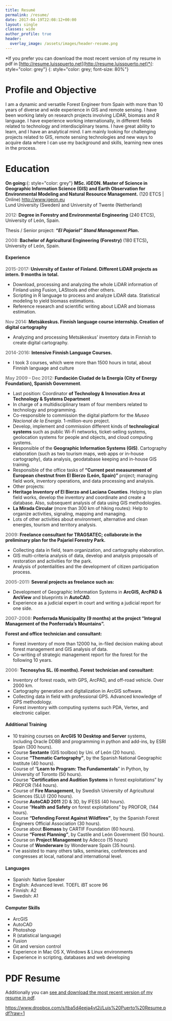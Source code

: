 ```yaml
---
title: Resumé
permalink: /resume/
date: 2017-04-19T22:08:12+00:00
layout: single
classes: wide
author_profile: true
header:
  overlay_image: /assets/images/header-resume.png
---
```

*If you prefer you can download the most recent version of my resume in pdf in [http://resume.luisspuerto.net](http://resume.luisspuerto.net)*{: style="color: grey"}
{: style="color: grey; font-size: 80%"}

# Profile and Objective

I am a dynamic and versatile Forest Engineer from Spain with more than 10 years of diverse and wide experience in GIS and remote sensing. I have been working lately on research projects involving LiDAR, biomass and R language. I have experience working internationally, in different fields related to technology and interdisciplinary teams. I have great ability to learn, and I have an analytical mind. I am mainly looking for challenging projects related to GIS, remote sensing technologies and new ways to acquire data where I can use my background and skills, learning new ones in the process.

# Education

**On going:**{: style="color: grey"} **MSc. iGEON. Master of Science in Geographic Information Science (GIS) and Earth Observation for Environmental Modeling and Natural Resource Management.** (120 ETCS | Online) <http://www.igeon.eu>  
Lund University (Sweden) and University of Twente (Netherland)

**<span style="color: #808080;">2012:</span> Degree in Forestry and Environmental Engineering** (240 ETCS), University of León, Spain.

Thesis / Senior project: **_&#8220;El Pajariel&#8221; Stand Management Plan_.** 

**<span style="color: #808080;">2008:</span> Bachelor of Agricultural Engineering (Forestry)** (180 ETCS)**,** University of León, Spain.

#### Experience

**<span style="color: #808080;">2015-2017:</span> University of Easter of Finland. Different LiDAR projects as intern. 9 months in total.** 

  * Download, processing and analyzing the whole LiDAR information of Finland using Fusion, LAStools and other others.
  * Scripting in R language to process and analyze LiDAR data. Statistical modeling to yield biomass estimations.
  * Reference research and scientific writing about LiDAR and biomass estimation.

**<span style="color: #808080;">Nov 2014:</span> Metsäkeskus. Finnish language course internship. Creation of digital cartography**

  * Analyzing and processing Metsäkeskus’ inventory data in Finnish to create digital cartography.

**<span style="color: #808080;">2014-2016:</span> Intensive Finnish Language Courses.** 

  * I took 3 courses, which were more than 1500 hours in total, about Finnish language and culture

**<span style="color: #808080;">May 2009 – Dec 2012:</span> Fundación Ciudad de la Energía (City of Energy Foundation), Spanish Government**.

  * Last position: Coordinator **of Technology & Innovation Area at Technology & Systems Department**
  * In charge of a multidisciplinary team of four members related to technology and programming.
  * Co-responsible to commission the digital platform for the  _Museo Nacional de la Energía_. 1-million-euro project.
  * Develop, implement and commission different kinds of **technological systems** such as public Wi-Fi networks, ticket-selling systems, geolocation systems for people and objects, and cloud computing systems.
  * Responsible of the **Geographic Information Systems (GIS)**. Cartography elaboration (such as two tourism maps, web apps or in-house cartography), data analysis, geodatabase keeping and in-house GIS training.
  * Responsible of the office tasks of **“Current pest measurement of European chestnut from El Bierzo (León, Spain)”** project; managing field work, inventory operations, and data processing and analysis.
  * Other projects:
  * **Heritage Inventory of El Bierzo and Laciana Counties**. Helping to plan field works, develop the inventory and coordinate and create a database. Also, subsequent analysis of data using GIS methodologies.
  * **La Mirada Circular** (more than 300 km of hiking routes): Help to organize activities, signaling, mapping and managing.
  * Lots of other activities about environment, alternative and clean energies, tourism and territory analysis.

**<span style="color: #808080;">2009:</span> Freelance consultant for TRAGSATEC; collaborate in the preliminary plan for the Pajariel Forestry Park.**

  * Collecting data in field, team organization, and cartography elaboration.
  * GIS multi-criteria analysis of data, develop and analysis proposals of restoration and activities for the park.
  * Analysis of potentialities and the development of citizen participation process.

**<span style="color: #808080;">2005-2011:</span> Several projects as freelance such as:** 

  * Development of Geographic Information Systems in **ArcGIS, ArcPAD & ArcView** and blueprints in **AutoCAD**.
  * Experience as a judicial expert in court and writing a judicial report for one side.

**<span style="color: #808080;">2007-2008:</span> Ponferrada Municipality (9 months) at the project “Integral Management of the Ponferrada’s Mountains”.**

**Forest and office** **technician and** **consultant:**

  * Forest inventory of more than 12000 ha, in-filed decision making about forest management and GIS analysis of data.
  * Co-writing of strategic management report for the forest for the following 10 years.

<span style="color: #808080;"><strong>2006:</strong></span> **Tecnosylva SL. (6 months). Forest** **technician and** **consultant:**

  * Inventory of forest roads, with GPS, ArcPAD, and off-road vehicle. Over 2000 km.
  * Cartography generation and digitalization in ArcGIS software.
  * Collecting data in field with professional GPS. Advanced knowledge of GPS methodology.
  * Forest inventory with computing systems such PDA, Vertex, and electronic caliper.

#### Additional Training

  * 10 training courses on **ArcGIS 10 Desktop and Server** systems, including Oracle DDBB and programming in python and add-ins, by ESRI Spain (300 hours).
  * Course **Sextante** (GIS toolbox) by Uni. of León (20 hours).
  * Course **“Thematic Cartography”**, by the Spanish National Geographic Institute (40 hours).
  * Course of “**Learn to Program: The Fundamentals**” in Python, by University of Toronto (50 hours).
  * Course “**Certification and Audition Systems** in forest exploitations” by PROFOR (144 hours).
  * Course of **Fire Management**, by Swedish University of Agricultural Sciences (SLU) (200 hours).
  * Course **AutoCAD 2011** 2D & 3D, by IFESS (40 hours).
  * Course “**Health and Safety** on forest exploitations” by PROFOR, (144 hours).
  * Course **“Defending Forest Against Wildfires”**, by the Spanish Forest Engineers Official Association (30 hours).
  * Course about **Biomass** by CARTIF Foundation (60 hours).
  * Course **“Forest Planning”**, by Castile and León Government (50 hours).
  * Course on **Project Management** by Adecco (15 hours)
  * Course of **Wonderware** by Wonderware Spain (35 hours).
  * I&#8217;ve assisted to many others talks, seminaries, conferences and congresses at local, national and international level.

#### Languages

  * Spanish: Native Speaker
  * English: Advanced level. TOEFL iBT score 96
  * Finnish: A2
  * Swedish: A1

#### Computer Skills

  * ArcGIS
  * AutoCAD
  * Photoshop
  * R (statistical language)
  * Fusion
  * Git and version control
  * Experience in Mac OS X, Windows & Linux environments
  * Experience in scripting, databases and web developing

# PDF Resume

Additionally you can <a href="http://resume.luisspuerto.net" target="_blank" rel="noopener noreferrer">see and download the most recent version of my resume in pdf</a>.

https://www.dropbox.com/s/tba5d4eeja4vt2i/Luis%20Puerto%20Resume.pdf?raw=1
